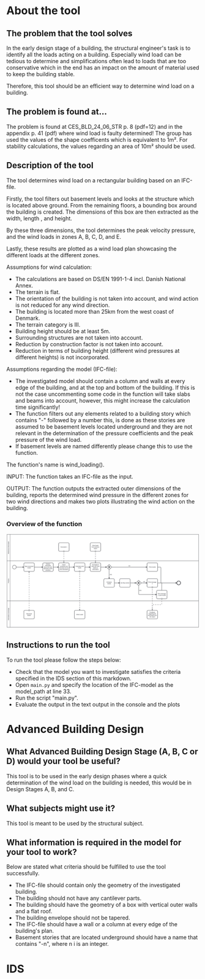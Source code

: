 # About the tool
## The problem that the tool solves

In the early design stage of a building, the structural engineer's task is to 
identify all the loads acting on a building. Especially wind load can be tedious 
to determine and simplifications often lead to loads that are too conservative
which in the end has an impact on the amount of material used to keep the 
building stable. 

Therefore, this tool should be an efficient way to determine wind load on a
building.


## The problem is found at...
The problem is found at CES_BLD_24_06_STR p. 8 (pdf=12) and in the appendix
p. 41 (pdf) where wind load is faulty determined! The group has used the values
of the shape coefficents which is equivalent to 1m². For stability calculations,
the values regarding an area of 10m² should be used.  

## Description of the tool
The tool determines wind load on a rectangular building based on an IFC-file.

Firstly, the tool filters out basement levels and looks at the structure which is
located above ground. From the remaining floors, a bounding box around the building
is created. The dimensions of this box are then extracted as the width, length 
, and height.

By these three dimensions, the tool determines the peak velocity pressure, and
the wind loads in zones A, B, C, D, and E.

Lastly, these results are plotted as a wind load plan showcasing the different
loads at the different zones.


Assumptions for wind calculation:
- The calculations are based on DS/EN 1991-1-4 incl. Danish National Annex.
- The terrain is flat.
- The orientation of the building is not taken into account, and wind action is
  not reduced for any wind direction.
- The building is located more than 25km from the west coast of Denmark.
- The terrain category is III.
- Building height should be at least 5m.
- Surrounding structures are not taken into account.
- Reduction by construction factor is not taken into account.
- Reduction in terms of building height (different wind pressures at different 
  heights) is not incorporated.


Assumptions regarding the model (IFC-file):
- The investigated model should contain a column and walls at every edge of the building, 
  and at the top and bottom of the building. If this is not the case uncommenting some
  code in the function will take slabs and beams into account, however, 
  this might increase the calculation time significantly!
- The function filters out any elements related to a building story which
  contains "-" followed by a number this, is done as these stories are 
  assumed to be basement levels located underground and they are not
  relevant in the determination of the pressure coefficients and the peak pressure of the wind load.
- If basement levels are named differently please change this to use
  the function.

The function's name is wind_loading().

INPUT: The function takes an IFC-file as the input.

OUTPUT: The function outputs the extracted outer dimensions of the building, 
        reports the determined wind pressure in the different zones for
        two wind directions and makes two plots illustrating the wind action
        on the building. 

### Overview of the function


![Picture1](https://github.com/FrederikJM/BIManalyst_g_28/blob/main/A2/BPMN.svg)<br>


## Instructions to run the tool
To run the tool please follow the steps below:
- Check that the model you want to investigate satisfies the criteria specified in
  the IDS section of this markdown.
- Open `main.py` and specify the location of the IFC-model as the model_path at line 33.
- Run the script "main.py".
- Evaluate the output in the text output in the console and the plots 


# Advanced Building Design
## What Advanced Building Design Stage (A, B, C or D) would your tool be useful?
This tool is to be used in the early design phases where a quick determination
of the wind load on the building is needed, this would be in Design Stages 
A, B, and C.

## What subjects might use it?
This tool is meant to be used by the structural subject.

## What information is required in the model for your tool to work?
Below are stated what criteria should be fulfilled to use the tool
successfully.
- The IFC-file should contain only the geometry of the investigated building.
- The building should not have any cantilever parts.
- The building should have the geometry of a box with vertical outer walls and
  a flat roof.
- The building envelope should not be tapered.
- The IFC-file should have a wall or a column at every edge of the building's plan.
- Basement stories that are located underground should have a name that contains
  "-n", where n i is an integer.

# IDS

 



